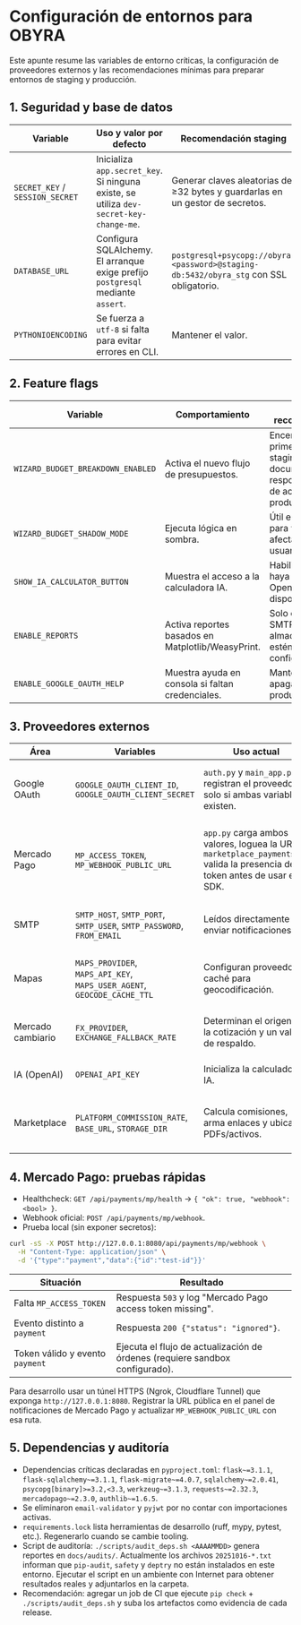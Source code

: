 # Configuración de entornos para OBYRA

Este apunte resume las variables de entorno críticas, la configuración de proveedores externos y las recomendaciones mínimas para preparar entornos de staging y producción.

## 1. Seguridad y base de datos

| Variable | Uso y valor por defecto | Recomendación staging | Recomendación producción | Notas |
| --- | --- | --- | --- | --- |
| `SECRET_KEY` / `SESSION_SECRET` | Inicializa `app.secret_key`. Si ninguna existe, se utiliza `dev-secret-key-change-me`. | Generar claves aleatorias de ≥32 bytes y guardarlas en un gestor de secretos. | Gestionar en un vault con rotación programada y auditoría. | Consolidar en `SECRET_KEY` y reservar `SESSION_SECRET` sólo para overrides.
| `DATABASE_URL` | Configura SQLAlchemy. El arranque exige prefijo `postgresql` mediante `assert`. | `postgresql+psycopg://obyra:<password>@staging-db:5432/obyra_stg` con SSL obligatorio. | `postgresql+psycopg://obyra:<password>@prod-db:5432/obyra_prod` en clúster administrado con backups automáticos. | Ajustar `pool_size` y workers del WSGI según la capacidad de la base.
| `PYTHONIOENCODING` | Se fuerza a `utf-8` si falta para evitar errores en CLI. | Mantener el valor. | Mantener el valor. | Sin acción adicional.

## 2. Feature flags

| Variable | Comportamiento | Uso recomendado |
| --- | --- | --- |
| `WIZARD_BUDGET_BREAKDOWN_ENABLED` | Activa el nuevo flujo de presupuestos. | Encender primero en staging; documentar responsables de activarlo en producción. |
| `WIZARD_BUDGET_SHADOW_MODE` | Ejecuta lógica en sombra. | Útil en staging para validar sin afectar usuarios. |
| `SHOW_IA_CALCULATOR_BUTTON` | Muestra el acceso a la calculadora IA. | Habilitar cuando haya tokens de OpenAI disponibles. |
| `ENABLE_REPORTS` | Activa reportes basados en Matplotlib/WeasyPrint. | Solo cuando SMTP y almacenamiento estén configurados. |
| `ENABLE_GOOGLE_OAUTH_HELP` | Muestra ayuda en consola si faltan credenciales. | Mantener apagado en producción. |

## 3. Proveedores externos

| Área | Variables | Uso actual | Recomendaciones |
| --- | --- | --- | --- |
| Google OAuth | `GOOGLE_OAUTH_CLIENT_ID`, `GOOGLE_OAUTH_CLIENT_SECRET` | `auth.py` y `main_app.py` registran el proveedor solo si ambas variables existen. | Generar credenciales separadas por entorno y registrar URIs de redirección (`/auth/google/callback`). |
| Mercado Pago | `MP_ACCESS_TOKEN`, `MP_WEBHOOK_PUBLIC_URL` | `app.py` carga ambos valores, loguea la URL y `marketplace_payments.py` valida la presencia del token antes de usar el SDK. | Mantener tokens independientes por entorno. Registrar el webhook oficial `/api/payments/mp/webhook`. Añadir monitoreo de respuestas 200. |
| SMTP | `SMTP_HOST`, `SMTP_PORT`, `SMTP_USER`, `SMTP_PASSWORD`, `FROM_EMAIL` | Leídos directamente al enviar notificaciones. | Centralizar en gestor de secretos. En producción exigir TLS y contraseñas de aplicación. |
| Mapas | `MAPS_PROVIDER`, `MAPS_API_KEY`, `MAPS_USER_AGENT`, `GEOCODE_CACHE_TTL` | Configuran proveedor y caché para geocodificación. | `nominatim` es válido para dev; en producción usar proveedor con SLA (ej. Google Maps) y definir key + UA personalizado. |
| Mercado cambiario | `FX_PROVIDER`, `EXCHANGE_FALLBACK_RATE` | Determinan el origen de la cotización y un valor de respaldo. | Establecer fallback diario en staging/prod y monitorear disponibilidad del proveedor principal. |
| IA (OpenAI) | `OPENAI_API_KEY` | Inicializa la calculadora IA. | Mantener claves aisladas por entorno y con límites de gasto. |
| Marketplace | `PLATFORM_COMMISSION_RATE`, `BASE_URL`, `STORAGE_DIR` | Calcula comisiones, arma enlaces y ubica PDFs/activos. | Revisar valores con negocio y asegurar almacenamiento persistente (S3, discos replicados, etc.). |

## 4. Mercado Pago: pruebas rápidas

- Healthcheck: `GET /api/payments/mp/health` → `{ "ok": true, "webhook": <bool> }`.
- Webhook oficial: `POST /api/payments/mp/webhook`.
- Prueba local (sin exponer secretos):

```bash
curl -sS -X POST http://127.0.0.1:8080/api/payments/mp/webhook \
  -H "Content-Type: application/json" \
  -d '{"type":"payment","data":{"id":"test-id"}}'
```

| Situación | Resultado |
| --- | --- |
| Falta `MP_ACCESS_TOKEN` | Respuesta `503` y log "Mercado Pago access token missing". |
| Evento distinto a `payment` | Respuesta `200 {"status": "ignored"}`. |
| Token válido y evento `payment` | Ejecuta el flujo de actualización de órdenes (requiere sandbox configurado). |

Para desarrollo usar un túnel HTTPS (Ngrok, Cloudflare Tunnel) que exponga `http://127.0.0.1:8080`. Registrar la URL pública en el panel de notificaciones de Mercado Pago y actualizar `MP_WEBHOOK_PUBLIC_URL` con esa ruta.

## 5. Dependencias y auditoría

- Dependencias críticas declaradas en `pyproject.toml`: `flask~=3.1.1`, `flask-sqlalchemy~=3.1.1`, `flask-migrate~=4.0.7`, `sqlalchemy~=2.0.41`, `psycopg[binary]>=3.2,<3.3`, `werkzeug~=3.1.3`, `requests~=2.32.3`, `mercadopago~=2.3.0`, `authlib~=1.6.5`.
- Se eliminaron `email-validator` y `pyjwt` por no contar con importaciones activas.
- `requirements.lock` lista herramientas de desarrollo (ruff, mypy, pytest, etc.). Regenerarlo cuando se cambie tooling.
- Script de auditoría: `./scripts/audit_deps.sh <AAAAMMDD>` genera reportes en `docs/audits/`. Actualmente los archivos `20251016-*.txt` informan que `pip-audit`, `safety` y `deptry` no están instalados en este entorno. Ejecutar el script en un ambiente con Internet para obtener resultados reales y adjuntarlos en la carpeta.
- Recomendación: agregar un job de CI que ejecute `pip check` + `./scripts/audit_deps.sh` y suba los artefactos como evidencia de cada release.

